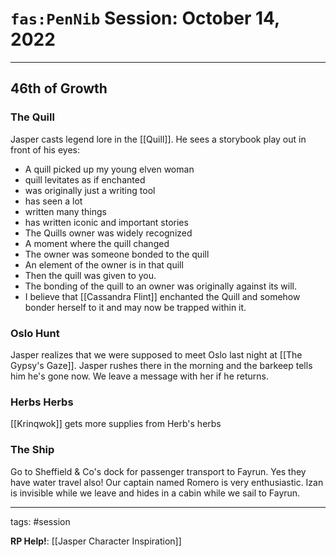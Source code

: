 # `fas:PenNib` Session: October 14, 2022
---

## 46th of Growth

### The Quill
Jasper casts legend lore in the [[Quill]]. He sees a storybook play out in front of his eyes:
- A quill picked up my young elven woman
- quill levitates as if enchanted
- was originally just a writing tool
- has seen a lot
- written many things
- has written iconic and important stories
- The Quills owner was widely recognized
- A moment where the quill changed
- The owner was someone bonded to the quill
- An element of the owner is in that quill
- Then the quill was given to you.
- The bonding of the quill to an owner was originally against its will.
- I believe that [[Cassandra Flint]] enchanted the Quill and somehow bonder herself to it and may now be trapped within it.

### Oslo Hunt
Jasper realizes that we were supposed to meet Oslo last night at [[The Gypsy's Gaze]]. Jasper rushes there in the morning and the barkeep tells him he's gone now. We leave a message with her if he returns.

### Herbs Herbs
[[Krinqwok]] gets more supplies from Herb's herbs

### The Ship
Go to Sheffield & Co's dock for passenger transport to Fayrun. Yes they have water travel also! Our captain named Romero is very enthusiastic. Izan is invisible while we leave and hides in a cabin while we sail to Fayrun.

---

tags: #session

**RP Help!**: [[Jasper Character Inspiration]]